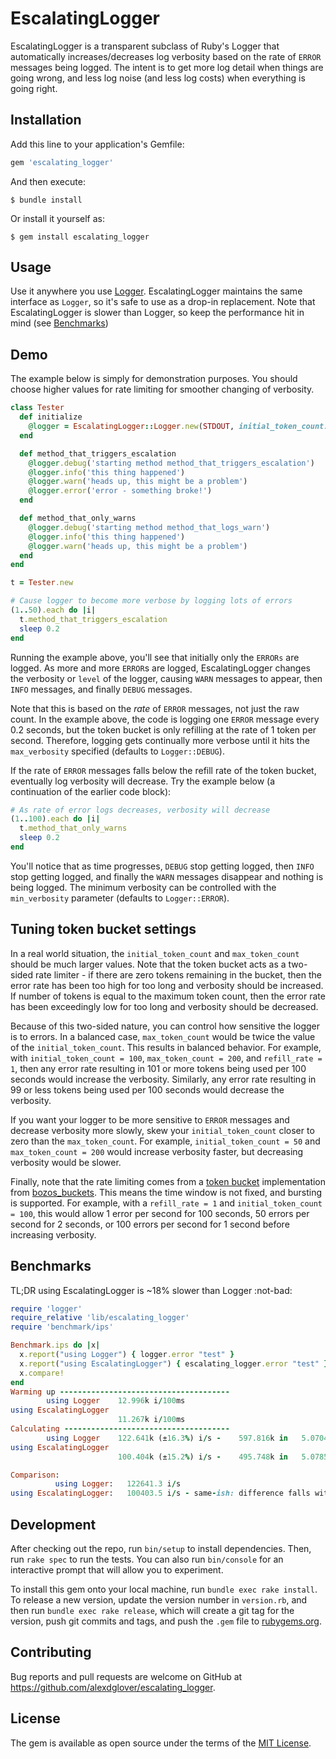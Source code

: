 # EscalatingLogger

EscalatingLogger is a transparent subclass of Ruby's Logger that automatically
increases/decreases log verbosity based on the rate of `ERROR` messages being
logged. The intent is to get more log detail when things are going wrong,
and less log noise (and less log costs) when everything is going right.

## Installation

Add this line to your application's Gemfile:

```ruby
gem 'escalating_logger'
```

And then execute:

    $ bundle install

Or install it yourself as:

    $ gem install escalating_logger

## Usage

Use it anywhere you use [Logger](https://github.com/ruby/logger).
EscalatingLogger maintains the same interface as `Logger`, so it's safe
to use as a drop-in replacement. Note that EscalatingLogger is slower than
Logger, so keep the performance hit in mind (see [Benchmarks](#benchmarks))

## Demo

The example below is simply for demonstration purposes. You should choose
higher values for rate limiting for smoother changing of verbosity.

```ruby
class Tester
  def initialize
    @logger = EscalatingLogger::Logger.new(STDOUT, initial_token_count: 5, refill_rate: 1, max_token_count: 10, level: Logger::ERROR)
  end

  def method_that_triggers_escalation
    @logger.debug('starting method method_that_triggers_escalation')
    @logger.info('this thing happened')
    @logger.warn('heads up, this might be a problem')
    @logger.error('error - something broke!')
  end

  def method_that_only_warns
    @logger.debug('starting method method_that_logs_warn')
    @logger.info('this thing happened')
    @logger.warn('heads up, this might be a problem')
  end
end

t = Tester.new

# Cause logger to become more verbose by logging lots of errors
(1..50).each do |i|
  t.method_that_triggers_escalation
  sleep 0.2
end
```

Running the example above, you'll see that initially only the `ERRORs` are
logged. As more and more `ERROR`s are logged, EscalatingLogger changes the
verbosity or `level` of the logger, causing `WARN` messages to appear, then
`INFO` messages, and finally `DEBUG` messages.

Note that this is based on the _rate_ of `ERROR` messages, not just the raw
count. In the example above, the code is logging one `ERROR` message every 0.2
seconds, but the token bucket is only refilling at the rate of 1 token per
second. Therefore, logging gets continually more verbose until it hits the
`max_verbosity` specified (defaults to `Logger::DEBUG`).

If the rate of `ERROR` messages falls below the refill rate of the token
bucket, eventually log verbosity will decrease. Try the example below
(a continuation of the earlier code block):

```ruby
# As rate of error logs decreases, verbosity will decrease
(1..100).each do |i|
  t.method_that_only_warns
  sleep 0.2
end
```

You'll notice that as time progresses, `DEBUG` stop getting logged, then
`INFO` stop getting logged, and finally the `WARN` messages disappear and
nothing is being logged. The minimum verbosity can be controlled with the
`min_verbosity` parameter (defaults to `Logger::ERROR`).

## Tuning token bucket settings

In a real world situation, the `initial_token_count` and
`max_token_count` should be much larger values. Note that the token bucket
acts as a two-sided rate limiter - if there are zero tokens remaining in the
bucket, then the error rate has been too high for too long and verbosity should
be increased. If number of tokens is equal to the maximum token count, then the
error rate has been exceedingly low for too long and verbosity should be
decreased.

Because of this two-sided nature, you can control how sensitive the logger is
to errors. In a balanced case, `max_token_count` would be twice the value of
the `initial_token_count`. This results in balanced behavior. For example,
with `initial_token_count = 100`, `max_token_count = 200`, and
`refill_rate = 1`, then any error rate resulting in 101 or more tokens being
used per 100 seconds would increase the verbosity. Similarly, any error rate
resulting in 99 or less tokens being used per 100 seconds would decrease the
verbosity.

If you want your logger to be more sensitive to `ERROR` messages and decrease
verbosity more slowly, skew your `initial_token_count` closer to zero than the
`max_token_count`. For example, `initial_token_count = 50` and
`max_token_count = 200` would increase verbosity faster, but decreasing
verbosity would be slower.

Finally, note that the rate limiting comes from a
[token bucket](https://en.wikipedia.org/wiki/Token_bucket) implementation
from [bozos_buckets](https://github.com/alexdglover/bozos_buckets/). This means
the time window is not fixed, and bursting is supported. For example, with a
`refill_rate = 1` and `initial_token_count = 100`, this would allow 1 error per
second for 100 seconds, 50 errors per second for 2 seconds, or 100 errors per
second for 1 second before increasing verbosity.

## Benchmarks

TL;DR using EscalatingLogger is ~18% slower than Logger :not-bad:

```ruby
require 'logger'
require_relative 'lib/escalating_logger'
require 'benchmark/ips'

Benchmark.ips do |x|
  x.report("using Logger") { logger.error "test" }  
  x.report("using EscalatingLogger") { escalating_logger.error "test" }  
  x.compare!  
end  
Warming up --------------------------------------
        using Logger    12.996k i/100ms
using EscalatingLogger
                        11.267k i/100ms
Calculating -------------------------------------
        using Logger    122.641k (±16.3%) i/s -    597.816k in   5.070444s
using EscalatingLogger
                        100.404k (±15.2%) i/s -    495.748k in   5.078565s

Comparison:
          using Logger:   122641.3 i/s
using EscalatingLogger:   100403.5 i/s - same-ish: difference falls within error
```

## Development

After checking out the repo, run `bin/setup` to install dependencies. Then, run `rake spec` to run the tests. You can also run `bin/console` for an interactive prompt that will allow you to experiment.

To install this gem onto your local machine, run `bundle exec rake install`. To release a new version, update the version number in `version.rb`, and then run `bundle exec rake release`, which will create a git tag for the version, push git commits and tags, and push the `.gem` file to [rubygems.org](https://rubygems.org).

## Contributing

Bug reports and pull requests are welcome on GitHub at https://github.com/alexdglover/escalating_logger.


## License

The gem is available as open source under the terms of the [MIT License](https://opensource.org/licenses/MIT).
